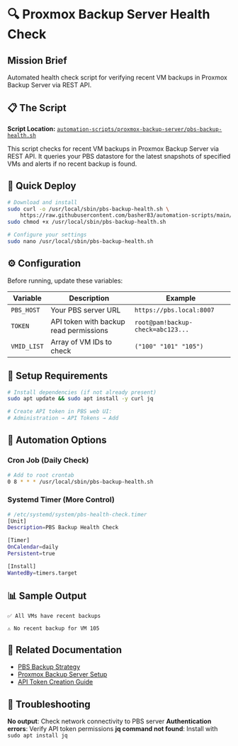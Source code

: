 # 🔍 Proxmox Backup Server Health Check

## Mission Brief

Automated health check script for verifying recent VM backups in Proxmox Backup Server via REST API.

## 📋 The Script

**Script Location:** [`automation-scripts/proxmox-backup-server/pbs-backup-health.sh`](https://github.com/basher83/automation-scripts/blob/main/proxmox-backup-server/pbs-backup-health.sh)

This script checks for recent VM backups in Proxmox Backup Server via REST API. It queries your PBS datastore for the latest snapshots of specified VMs and alerts if no recent backup is found.

## 🚀 Quick Deploy

```bash
# Download and install
sudo curl -o /usr/local/sbin/pbs-backup-health.sh \
    https://raw.githubusercontent.com/basher83/automation-scripts/main/proxmox-backup-server/pbs-backup-health.sh
sudo chmod +x /usr/local/sbin/pbs-backup-health.sh

# Configure your settings
sudo nano /usr/local/sbin/pbs-backup-health.sh
```

## ⚙️ Configuration

Before running, update these variables:

| Variable    | Description                            | Example                           |
| ----------- | -------------------------------------- | --------------------------------- |
| `PBS_HOST`  | Your PBS server URL                    | `https://pbs.local:8007`          |
| `TOKEN`     | API token with backup read permissions | `root@pam!backup-check=abc123...` |
| `VMID_LIST` | Array of VM IDs to check               | `("100" "101" "105")`             |

## 🔧 Setup Requirements

```bash
# Install dependencies (if not already present)
sudo apt update && sudo apt install -y curl jq

# Create API token in PBS web UI:
# Administration → API Tokens → Add
```

## 📅 Automation Options

### Cron Job (Daily Check)

```bash
# Add to root crontab
0 8 * * * /usr/local/sbin/pbs-backup-health.sh
```

### Systemd Timer (More Control)

```bash
# /etc/systemd/system/pbs-health-check.timer
[Unit]
Description=PBS Backup Health Check

[Timer]
OnCalendar=daily
Persistent=true

[Install]
WantedBy=timers.target
```

## 📊 Sample Output

```
✅ All VMs have recent backups
```

```
⚠️ No recent backup for VM 105
```

## 🔗 Related Documentation

- [PBS Backup Strategy](../../proxmox-guides/backup-strategy.md)
- [Proxmox Backup Server Setup](../../proxmox-guides/proxmox-backup-server.md)
- [API Token Creation Guide](../../proxmox-guides/proxmox-backup-server.md)

## 🚨 Troubleshooting

**No output**: Check network connectivity to PBS server
**Authentication errors**: Verify API token permissions
**jq command not found**: Install with `sudo apt install jq`
